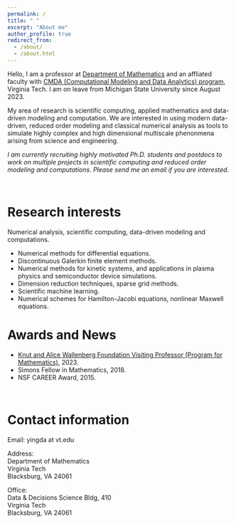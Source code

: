 ```yaml
---
permalink: /
title: " " 
excerpt: "About me"
author_profile: true
redirect_from: 
  - /about/
  - /about.html
---
```




Hello, I am a professor at [Department of Mathematics](https://math.vt.edu/) and an affliated faculty with [CMDA (Computational Modeling and Data Analytics) program](https://data.science.vt.edu/programs/cmda.html), Virginia Tech. I am on leave from  Michigan State University since August 2023. 

My area of research is scientific computing, applied mathematics and data-driven modeling and computation. We are interested in using modern data-driven, reduced order modeling and classical numerical analysis as tools to simulate highly complex and high dimensional multiscale phenonmena arising from science and engineering. 

*I am currently recruiting highly motivated Ph.D. students and postdocs to work on multiple projects in scientific computing and reduced order modeling and computations. Please send me an email if you are interested.*

<p>&nbsp;</p>

Research interests
======
Numerical analysis, scientific computing, data-driven modeling and computations.
* Numerical methods for differential equations.
* Discontinuous Galerkin finite element methods.
* Numerical methods for kinetic systems, and applications in plasma physics and semiconductor device simulations.
* Dimension reduction techniques, sparse grid methods.
* Scientific machine learning.
* Numerical schemes for Hamilton-Jacobi equations, nonlinear Maxwell equations.


# Awards and News
* [Knut and Alice Wallenberg Foundation Visiting Professor (Program for Mathematics)](https://kaw.wallenberg.org/en/yingda-cheng), 2023. 
* Simons Fellow in Mathematics, 2018.
* NSF CAREER Award, 2015.


<p>&nbsp;</p>


# Contact information

Email: yingda at vt.edu

Address:\
Department of Mathematics\
Virginia Tech\
Blacksburg, VA 24061

Office:\
Data & Decisions Science Bldg, 410\
Virginia Tech\
Blacksburg, VA 24061


